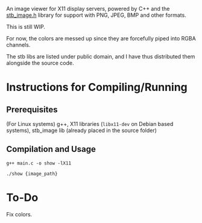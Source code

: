 An image viewer for X11 display servers, powered by C++ and the [stb_image.h](https://github.com/nothings/stb) library for support with PNG, JPEG, BMP and other formats.

This is still WIP.

For now, the colors are messed up since they are forcefully piped into RGBA channels.

The stb libs are listed under public domain, and I have thus distributed them alongside the source code.

# Instructions for Compiling/Running
## Prerequisites
(For Linux systems) g++, X11 libraries (``libx11-dev`` on Debian based systems), stb_image lib (already placed in the source folder)

## Compilation and Usage
``g++ main.c -o show -lX11``<br>

``./show {image_path}``

# To-Do
Fix colors.

